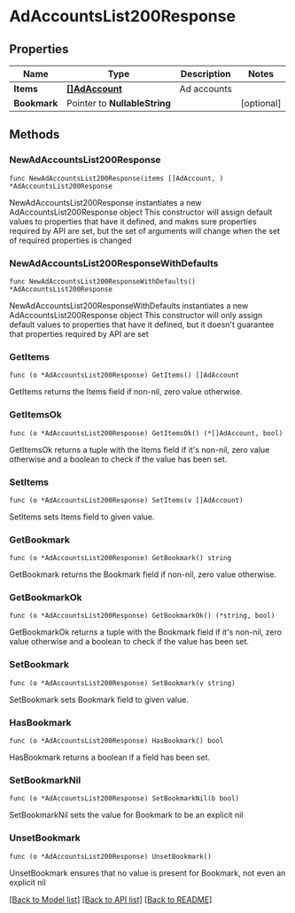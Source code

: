 # AdAccountsList200Response

## Properties

Name | Type | Description | Notes
------------ | ------------- | ------------- | -------------
**Items** | [**[]AdAccount**](AdAccount.md) | Ad accounts | 
**Bookmark** | Pointer to **NullableString** |  | [optional] 

## Methods

### NewAdAccountsList200Response

`func NewAdAccountsList200Response(items []AdAccount, ) *AdAccountsList200Response`

NewAdAccountsList200Response instantiates a new AdAccountsList200Response object
This constructor will assign default values to properties that have it defined,
and makes sure properties required by API are set, but the set of arguments
will change when the set of required properties is changed

### NewAdAccountsList200ResponseWithDefaults

`func NewAdAccountsList200ResponseWithDefaults() *AdAccountsList200Response`

NewAdAccountsList200ResponseWithDefaults instantiates a new AdAccountsList200Response object
This constructor will only assign default values to properties that have it defined,
but it doesn't guarantee that properties required by API are set

### GetItems

`func (o *AdAccountsList200Response) GetItems() []AdAccount`

GetItems returns the Items field if non-nil, zero value otherwise.

### GetItemsOk

`func (o *AdAccountsList200Response) GetItemsOk() (*[]AdAccount, bool)`

GetItemsOk returns a tuple with the Items field if it's non-nil, zero value otherwise
and a boolean to check if the value has been set.

### SetItems

`func (o *AdAccountsList200Response) SetItems(v []AdAccount)`

SetItems sets Items field to given value.


### GetBookmark

`func (o *AdAccountsList200Response) GetBookmark() string`

GetBookmark returns the Bookmark field if non-nil, zero value otherwise.

### GetBookmarkOk

`func (o *AdAccountsList200Response) GetBookmarkOk() (*string, bool)`

GetBookmarkOk returns a tuple with the Bookmark field if it's non-nil, zero value otherwise
and a boolean to check if the value has been set.

### SetBookmark

`func (o *AdAccountsList200Response) SetBookmark(v string)`

SetBookmark sets Bookmark field to given value.

### HasBookmark

`func (o *AdAccountsList200Response) HasBookmark() bool`

HasBookmark returns a boolean if a field has been set.

### SetBookmarkNil

`func (o *AdAccountsList200Response) SetBookmarkNil(b bool)`

 SetBookmarkNil sets the value for Bookmark to be an explicit nil

### UnsetBookmark
`func (o *AdAccountsList200Response) UnsetBookmark()`

UnsetBookmark ensures that no value is present for Bookmark, not even an explicit nil

[[Back to Model list]](../README.md#documentation-for-models) [[Back to API list]](../README.md#documentation-for-api-endpoints) [[Back to README]](../README.md)


